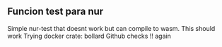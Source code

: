 ## Funcion test para nur
Simple nur-test that doesnt work but can compile to wasm.
This should work
Trying docker crate: bollard
Github checks !!
again
